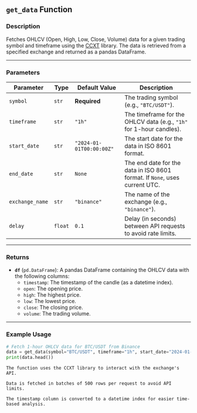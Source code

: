 ## `get_data` Function

### Description
Fetches OHLCV (Open, High, Low, Close, Volume) data for a given trading symbol and timeframe using the [CCXT](https://github.com/ccxt/ccxt) library. The data is retrieved from a specified exchange and returned as a pandas DataFrame.

---

### Parameters
| Parameter        | Type      | Default Value           | Description                                                                 |
|------------------|-----------|-------------------------|-----------------------------------------------------------------------------|
| `symbol`         | `str`     | **Required**            | The trading symbol (e.g., `"BTC/USDT"`).                                    |
| `timeframe`      | `str`     | `"1h"`                  | The timeframe for the OHLCV data (e.g., `"1h"` for 1-hour candles).         |
| `start_date`     | `str`     | `"2024-01-01T00:00:00Z"`| The start date for the data in ISO 8601 format.                             |
| `end_date`       | `str`     | `None`                  | The end date for the data in ISO 8601 format. If `None`, uses current UTC.  |
| `exchange_name`  | `str`     | `"binance"`             | The name of the exchange (e.g., `"binance"`).                               |
| `delay`          | `float`   | `0.1`                   | Delay (in seconds) between API requests to avoid rate limits.               |

---

### Returns
- **`df`** (`pd.DataFrame`): A pandas DataFrame containing the OHLCV data with the following columns:
  - `timestamp`: The timestamp of the candle (as a datetime index).
  - `open`: The opening price.
  - `high`: The highest price.
  - `low`: The lowest price.
  - `close`: The closing price.
  - `volume`: The trading volume.

---

### Example Usage
```python
# Fetch 1-hour OHLCV data for BTC/USDT from Binance
data = get_data(symbol="BTC/USDT", timeframe="1h", start_date="2024-01-01T00:00:00Z")
print(data.head())
```


    The function uses the CCXT library to interact with the exchange's API.

    Data is fetched in batches of 500 rows per request to avoid API limits.

    The timestamp column is converted to a datetime index for easier time-based analysis.

